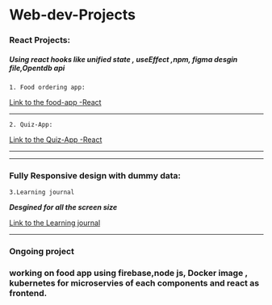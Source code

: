 # Web-dev-Projects

### React Projects: ###

  ##### Using react hooks like unified state , useEffect ,npm, figma desgin file,Opentdb api #####

```1. Food ordering app:```
 
  [Link to the food-app -React](https://polite-blancmange-cd4460.netlify.app/) 
  
  ---
```2. Quiz-App:```

  [Link to the Quiz-App -React](https://funny-mochi-5d1ea0.netlify.app/)
  
  
 ***


---
### Fully Responsive design with dummy data: ###

```3.Learning journal```

***Desgined for all the screen size***

[Link to the Learning journal](https://effortless-kringle-e60bf8.netlify.app/)

***

### Ongoing project ###

### working on food app using firebase,node js, Docker image , kubernetes for microservies of each components and react as frontend. ###


